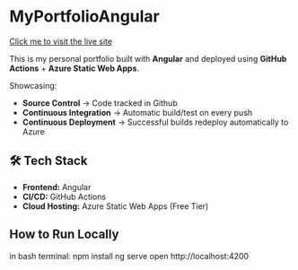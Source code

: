 # MyPortfolioAngular

[Click me to visit the live site](https://happy-ocean-047756110.1.azurestaticapps.net/)

This is my personal portfolio built with **Angular** and deployed using **GitHub Actions** + **Azure Static Web Apps**.

Showcasing:
- **Source Control** -> Code tracked in Github
- **Continuous Integration** -> Automatic build/test on every push
- **Continuous Deployment** -> Successful builds redeploy automatically to Azure

## 🛠 Tech Stack
- **Frontend:** Angular  
- **CI/CD:** GitHub Actions  
- **Cloud Hosting:** Azure Static Web Apps (Free Tier)  

## How to Run Locally
in bash terminal:
npm install
ng serve
open http://localhost:4200
